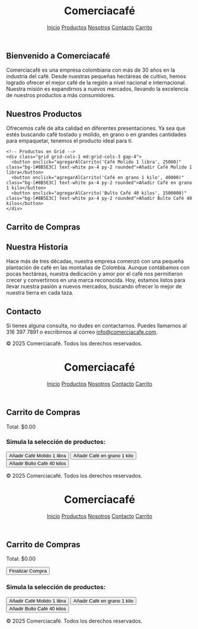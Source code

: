 <!DOCTYPE html>
<html lang="es">

<head>
  <meta charset="UTF-8">
  <meta name="viewport" content="width=device-width, initial-scale=1.0">
  <title>Comerciacafé</title>
  <script src="https://cdn.tailwindcss.com"></script>
  <script>
    let carrito = [];

    function agregarAlCarrito(nombre, precio) {
      const producto = { nombre, precio };
      carrito.push(producto);
      actualizarCarrito();
    }

    function actualizarCarrito() {
      const lista = document.getElementById("lista-carrito");
      lista.innerHTML = "";
      let total = 0;
      carrito.forEach((producto, index) => {
        total += producto.precio;
        const item = document.createElement("li");
        item.className = "mb-2";
        item.textContent = `${producto.nombre} - $${producto.precio.toFixed(2)}`;
        lista.appendChild(item);
      });
      document.getElementById("total-carrito").textContent = `Total: $${total.toFixed(2)}`;
    }
  </script>
</head>

<body class="bg-white text-gray-800">
  <!-- Navegación -->
  <header class="bg-[#5C4033] p-4 text-white flex justify-between items-center">
    <h1 class="text-2xl font-bold">Comerciacafé</h1>
    <nav class="space-x-4">
      <a href="inicio.html" class="hover:underline">Inicio</a>
      <a href="productos.html" class="hover:underline">Productos</a>
      <a href="nosotros.html" class="hover:underline">Nosotros</a>
      <a href="contacto.html" class="hover:underline">Contacto</a>
      <a href="carrito.html" class="hover:underline font-bold">Carrito</a>
    </nav>
  </header>

  <!-- Sección de Inicio -->
  <section class="p-8 text-center">
    <h2 class="text-3xl font-bold mb-4">Bienvenido a Comerciacafé</h2>
    <p class="text-lg">Comerciacafé es una empresa colombiana con más de 30 años en la industria del café. Desde nuestras pequeñas hectáreas de cultivo, hemos logrado ofrecer el mejor café de la región a nivel nacional e internacional. Nuestra misión es expandirnos a nuevos mercados, llevando la excelencia de nuestros productos a más consumidores.</p>
  </section>

  <!-- Productos -->
  <section class="p-8">
    <h2 class="text-2xl font-bold mb-4">Nuestros Productos</h2>
    <p class="text-lg mb-6">Ofrecemos café de alta calidad en diferentes presentaciones. Ya sea que estés buscando café tostado y molido, en grano o en grandes cantidades para empaquetar, tenemos el producto ideal para ti.</p>
    
    <!-- Productos en Grid -->
    <div class="grid grid-cols-1 md:grid-cols-3 gap-4">
      <button onclick="agregarAlCarrito('Café Molido 1 libra', 25000)" class="bg-[#8B5E3C] text-white px-4 py-2 rounded">Añadir Café Molido 1 libra</button>
      <button onclick="agregarAlCarrito('Café en grano 1 kilo', 40000)" class="bg-[#8B5E3C] text-white px-4 py-2 rounded">Añadir Café en grano 1 kilo</button>
      <button onclick="agregarAlCarrito('Bulto Café 40 kilos', 1500000)" class="bg-[#8B5E3C] text-white px-4 py-2 rounded">Añadir Bulto Café 40 kilos</button>
    </div>
  </section>

  <!-- Carrito -->
  <section class="p-8">
    <h2 class="text-2xl font-bold mb-4">Carrito de Compras</h2>
    <ul id="lista-carrito" class="mb-4"></ul>
    <p id="total-carrito" class="font-semibold"></p>
  </section>

  <!-- Sección Nosotros -->
  <section class="p-8 bg-gray-100">
    <h2 class="text-2xl font-bold mb-4">Nuestra Historia</h2>
    <p class="text-lg">Hace más de tres décadas, nuestra empresa comenzó con una pequeña plantación de café en las montañas de Colombia. Aunque contábamos con pocas hectáreas, nuestra dedicación y amor por el café nos permitieron crecer y convertirnos en una marca reconocida. Hoy, estamos listos para llevar nuestra pasión a nuevos mercados, buscando ofrecer lo mejor de nuestra tierra en cada taza.</p>
  </section>

  <!-- Sección de Contacto -->
  <section class="p-8">
    <h2 class="text-2xl font-bold mb-4">Contacto</h2>
    <p class="text-lg">Si tienes alguna consulta, no dudes en contactarnos. Puedes llamarnos al 316 397 7891 o escribirnos al correo <a href="mailto:info@comerciacafe.com" class="text-[#5C4033]">info@comerciacafe.com</a>.</p>
  </section>

  <!-- Footer -->
  <footer class="bg-gray-100 text-center p-4 mt-8">
    <p>&copy; 2025 Comerciacafé. Todos los derechos reservados.</p>
  </footer>

</body>

</html>
<!DOCTYPE html>
<html lang="es">

<head>
  <meta charset="UTF-8">
  <meta name="viewport" content="width=device-width, initial-scale=1.0">
  <title>Comerciacafé</title>
  <script src="https://cdn.tailwindcss.com"></script>
  <script>
    // Arreglo donde se guardan los productos del carrito
    let carrito = [];

    // Función para agregar productos al carrito
    function agregarAlCarrito(nombre, precio) {
      const producto = { nombre, precio };
      carrito.push(producto); // Se agrega el producto al carrito
      actualizarCarrito(); // Actualizamos la vista del carrito
    }

    // Función para actualizar el carrito (mostrar productos y total)
    function actualizarCarrito() {
      const lista = document.getElementById("lista-carrito"); // Obtenemos la lista de productos del carrito
      lista.innerHTML = ""; // Limpiamos la lista antes de agregar los nuevos productos
      let total = 0;

      // Iteramos sobre los productos en el carrito
      carrito.forEach((producto, index) => {
        total += producto.precio; // Sumamos el precio del producto al total
        const item = document.createElement("li");
        item.className = "mb-2";
        item.textContent = `${producto.nombre} - $${producto.precio.toFixed(2)}`;
        lista.appendChild(item); // Agregamos el producto a la lista
      });

      // Actualizamos el total en la interfaz
      document.getElementById("total-carrito").textContent = `Total: $${total.toFixed(2)}`;
    }
  </script>
</head>

<body class="bg-white text-gray-800">
  <!-- Navegación -->
  <header class="bg-[#5C4033] p-4 text-white flex justify-between items-center">
    <h1 class="text-2xl font-bold">Comerciacafé</h1>
    <nav class="space-x-4">
      <a href="inicio.html" class="hover:underline">Inicio</a>
      <a href="productos.html" class="hover:underline">Productos</a>
      <a href="nosotros.html" class="hover:underline">Nosotros</a>
      <a href="contacto.html" class="hover:underline">Contacto</a>
      <a href="carrito.html" class="hover:underline font-bold">Carrito</a>
    </nav>
  </header>

  <!-- Sección de Carrito -->
  <section class="p-8">
    <h2 class="text-2xl font-bold mb-4">Carrito de Compras</h2>
    <ul id="lista-carrito" class="mb-4"></ul>
    <p id="total-carrito" class="font-semibold">Total: $0.00</p>
  </section>

  <!-- Simulación de productos para agregar al carrito -->
  <section class="p-8">
    <h3 class="text-xl font-bold mb-4">Simula la selección de productos:</h3>
    <div class="grid grid-cols-1 md:grid-cols-3 gap-4">
      <button onclick="agregarAlCarrito('Café Molido 1 libra', 25000)" class="bg-[#8B5E3C] text-white px-4 py-2 rounded">Añadir Café Molido 1 libra</button>
      <button onclick="agregarAlCarrito('Café en grano 1 kilo', 40000)" class="bg-[#8B5E3C] text-white px-4 py-2 rounded">Añadir Café en grano 1 kilo</button>
      <button onclick="agregarAlCarrito('Bulto Café 40 kilos', 1500000)" class="bg-[#8B5E3C] text-white px-4 py-2 rounded">Añadir Bulto Café 40 kilos</button>
    </div>
  </section>

  <!-- Footer -->
  <footer class="bg-gray-100 text-center p-4 mt-8">
    <p>&copy; 2025 Comerciacafé. Todos los derechos reservados.</p>
  </footer>
  <!DOCTYPE html>
<html lang="es">

<head>
  <meta charset="UTF-8">
  <meta name="viewport" content="width=device-width, initial-scale=1.0">
  <title>Comerciacafé</title>
  <script src="https://cdn.tailwindcss.com"></script>
  <script>
    // Arreglo donde se guardan los productos del carrito
    let carrito = [];

    // Función para agregar productos al carrito
    function agregarAlCarrito(nombre, precio) {
      const producto = { nombre, precio };
      carrito.push(producto); // Se agrega el producto al carrito
      actualizarCarrito(); // Actualizamos la vista del carrito
    }

    // Función para actualizar el carrito (mostrar productos y total)
    function actualizarCarrito() {
      const lista = document.getElementById("lista-carrito"); // Obtenemos la lista de productos del carrito
      lista.innerHTML = ""; // Limpiamos la lista antes de agregar los nuevos productos
      let total = 0;

      // Iteramos sobre los productos en el carrito
      carrito.forEach((producto, index) => {
        total += producto.precio; // Sumamos el precio del producto al total
        const item = document.createElement("li");
        item.className = "mb-2";
        item.textContent = `${producto.nombre} - $${producto.precio.toFixed(2)}`;
        lista.appendChild(item); // Agregamos el producto a la lista
      });

      // Actualizamos el total en la interfaz
      document.getElementById("total-carrito").textContent = `Total: $${total.toFixed(2)}`;
    }

    // Función para manejar el evento de "Comprar"
    function finalizarCompra() {
      if (carrito.length === 0) {
        alert("Tu carrito está vacío. Añade productos para continuar.");
      } else {
        alert("Gracias por tu compra. ¡Tu pedido ha sido recibido!");
        carrito = []; // Limpiar el carrito
        actualizarCarrito(); // Actualizar la vista del carrito
      }
    }
  </script>
</head>

<body class="bg-white text-gray-800">
  <!-- Navegación -->
  <header class="bg-[#5C4033] p-4 text-white flex justify-between items-center">
    <h1 class="text-2xl font-bold">Comerciacafé</h1>
    <nav class="space-x-4">
      <a href="inicio.html" class="hover:underline">Inicio</a>
      <a href="productos.html" class="hover:underline">Productos</a>
      <a href="nosotros.html" class="hover:underline">Nosotros</a>
      <a href="contacto.html" class="hover:underline">Contacto</a>
      <a href="carrito.html" class="hover:underline font-bold">Carrito</a>
    </nav>
  </header>

  <!-- Sección de Carrito -->
  <section class="p-8">
    <h2 class="text-2xl font-bold mb-4">Carrito de Compras</h2>
    <ul id="lista-carrito" class="mb-4"></ul>
    <p id="total-carrito" class="font-semibold">Total: $0.00</p>
    <button onclick="finalizarCompra()" class="bg-[#8B5E3C] text-white px-6 py-2 rounded mt-4">Finalizar Compra</button>
  </section>

  <!-- Simulación de productos para agregar al carrito -->
  <section class="p-8">
    <h3 class="text-xl font-bold mb-4">Simula la selección de productos:</h3>
    <div class="grid grid-cols-1 md:grid-cols-3 gap-4">
      <button onclick="agregarAlCarrito('Café Molido 1 libra', 25000)" class="bg-[#8B5E3C] text-white px-4 py-2 rounded">Añadir Café Molido 1 libra</button>
      <button onclick="agregarAlCarrito('Café en grano 1 kilo', 40000)" class="bg-[#8B5E3C] text-white px-4 py-2 rounded">Añadir Café en grano 1 kilo</button>
      <button onclick="agregarAlCarrito('Bulto Café 40 kilos', 1500000)" class="bg-[#8B5E3C] text-white px-4 py-2 rounded">Añadir Bulto Café 40 kilos</button>
    </div>
  </section>

  <!-- Footer -->
  <footer class="bg-gray-100 text-center p-4 mt-8">
    <p>&copy; 2025 Comerciacafé. Todos los derechos reservados.</p>
  </footer>

</body>

</html>


</body>

</html>
